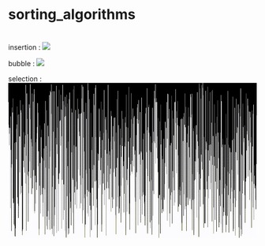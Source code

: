 # sorting_algorithms
#
insertion  :
![](visualisation/insertion/insertion.gif)

bubble  :
![](visualisation/bubble/bubble.gif)

selection  :
![](visualisation/selection/selection.gif)

